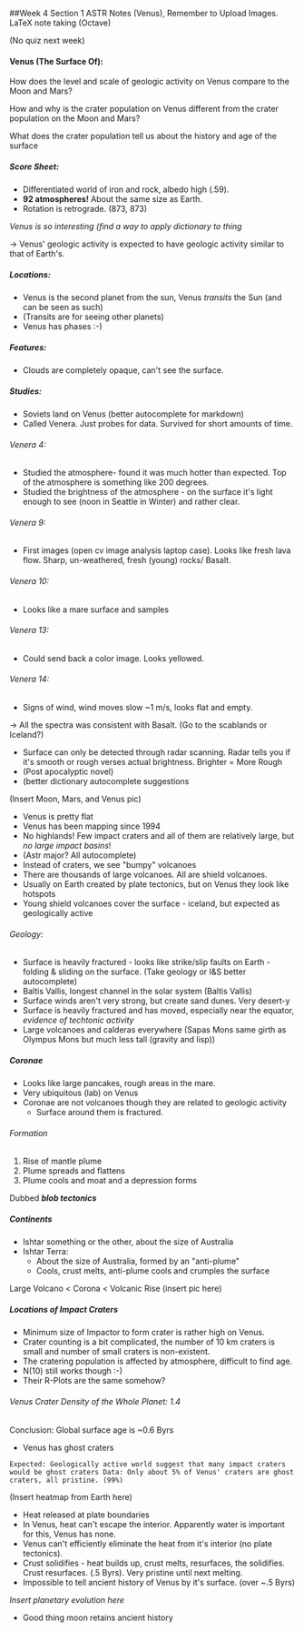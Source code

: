 ##Week 4 Section 1 ASTR Notes (Venus), Remember to Upload Images. LaTeX note taking (Octave)

(No quiz next week)

#### Venus (The Surface Of):

How does the level and scale of geologic activity on Venus compare to the Moon and Mars?

How and why is the crater population on Venus different from the crater population on the Moon and Mars?

What does the crater population tell us about the history and age of the surface

##### Score Sheet:

- Differentiated world of iron and rock, albedo high (.59).
- **92 atmospheres!** About the same size as Earth.
- Rotation is retrograde. (873, 873)

_Venus is so interesting (find a way to apply dictionary to thing_

-> Venus' geologic activity is expected to have geologic activity similar to that of Earth's.

##### Locations:

- Venus is the second planet from the sun, Venus _transits_ the Sun (and can be seen as such)
- (Transits are for seeing other planets)
- Venus has phases :-)

##### Features:

- Clouds are completely opaque, can't see the surface.

##### Studies:

- Soviets land on Venus (better autocomplete for markdown)
- Called Venera. Just probes for data. Survived for short amounts of time.

###### Venera 4:

- Studied the atmosphere- found it was much hotter than expected. Top of the atmosphere is something like 200 degrees.
- Studied the brightness of the atmosphere - on the surface it's light enough to see (noon in Seattle in Winter) and rather clear.

###### Venera 9:

- First images (open cv image analysis laptop case). Looks like fresh lava flow. Sharp, un-weathered, fresh (young) rocks/ Basalt. 

###### Venera 10:

- Looks like a mare surface and samples

###### Venera 13:

- Could send back a color image. Looks yellowed.

###### Venera 14:

- Signs of wind, wind moves slow ~1 m/s, looks flat and empty.

-> All the spectra was consistent with Basalt. (Go to the scablands or Iceland?)

- Surface can only be detected through radar scanning. Radar tells you if it's smooth or rough verses actual brightness. Brighter = More Rough
- (Post apocalyptic novel)
- (better dictionary autocomplete suggestions

(Insert Moon, Mars, and Venus pic)

- Venus is pretty flat
- Venus has been mapping since 1994
- No highlands! Few impact craters and all of them are relatively large, but _no large impact basins_!
- (Astr major? All autocomplete)
- Instead of craters, we see "bumpy" volcanoes
- There are thousands of large volcanoes. All are shield volcanoes.
- Usually on Earth created by plate tectonics, but on Venus they look like hotspots
- Young shield volcanoes cover the surface - iceland, but expected as geologically active

###### Geology:

- Surface is heavily fractured - looks like strike/slip faults on Earth - folding & sliding on the surface. (Take geology or I&S better autocomplete)
- Baltis Vallis, longest channel in the solar system (Baltis Vallis)
- Surface winds aren't very strong, but create sand dunes. Very desert-y
- Surface is heavily fractured and has moved, especially near the equator, _evidence of techtonic activity_
- Large volcanoes and calderas everywhere (Sapas Mons same girth as Olympus Mons but much less tall (gravity and lisp))

##### Coronae

- Looks like large pancakes, rough areas in the mare.
- Very ubiquitous (lab) on Venus
- Coronae are not volcanoes though they are related to geologic activity
    + Surface around them is fractured.

###### Formation

1. Rise of mantle plume
2. Plume spreads and flattens
3. Plume cools and moat and a depression forms

Dubbed _**blob tectonics**_

##### Continents

- Ishtar something or the other, about the size of Australia
- Ishtar Terra:
    + About the size of Australia, formed by an "anti-plume"
    + Cools, crust melts, anti-plume cools and crumples the surface

Large Volcano < Corona < Volcanic Rise (insert pic here)

##### Locations of Impact Craters

- Minimum size of Impactor to form crater is rather high on Venus.
- Crater counting is a bit complicated, the number of 10 km craters is small and number of small craters is non-existent.
- The cratering population is affected by atmosphere, difficult to find age.
- N(10) still works though :-)
- Their R-Plots are the same somehow?

###### Venus Crater Density of the Whole Planet: 1.4

Conclusion: Global surface age is ~0.6 Byrs

+ Venus has ghost craters

`
Expected: Geologically active world suggest that many impact craters would be ghost craters
Data: Only about 5% of Venus' craters are ghost craters, all pristine. (99%)
`

(Insert heatmap from Earth here)

- Heat released at plate boundaries
- In Venus, heat can't escape the interior. Apparently water is important for this, Venus has none.
- Venus can't efficiently eliminate the heat from it's interior (no plate tectonics).
- Crust solidifies - heat builds up, crust melts, resurfaces, the solidifies. Crust resurfaces. (.5 Byrs). Very pristine until next melting.
- Impossible to tell ancient history of Venus by it's surface. (over ~.5 Byrs)

*Insert planetary evolution here*

- Good thing moon retains ancient history
